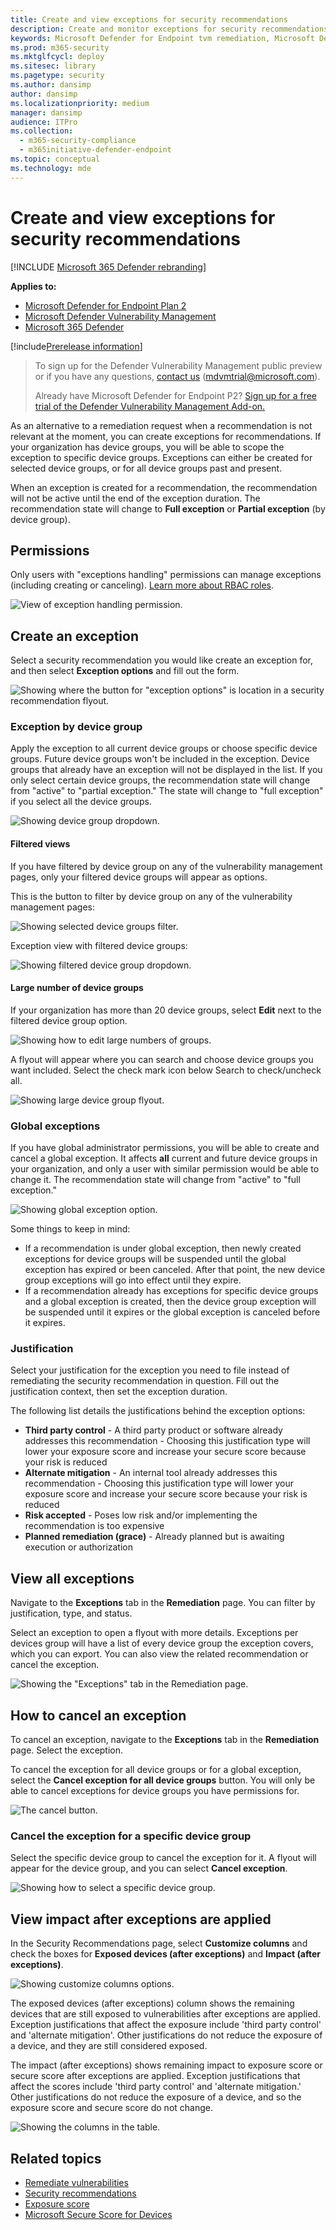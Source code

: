 ```yaml
---
title: Create and view exceptions for security recommendations
description: Create and monitor exceptions for security recommendations in threat and vulnerability management.
keywords: Microsoft Defender for Endpoint tvm remediation, Microsoft Defender for Endpoint tvm, threat and vulnerability management, threat & vulnerability management, threat & vulnerability management remediation, tvm remediation intune, tvm remediation sccm
ms.prod: m365-security
ms.mktglfcycl: deploy
ms.sitesec: library
ms.pagetype: security
ms.author: dansimp
author: dansimp
ms.localizationpriority: medium
manager: dansimp
audience: ITPro
ms.collection:
  - m365-security-compliance
  - m365initiative-defender-endpoint
ms.topic: conceptual
ms.technology: mde
---
```

# Create and view exceptions for security recommendations

[!INCLUDE [Microsoft 365 Defender rebranding](../../includes/microsoft-defender.md)]

**Applies to:**

- [Microsoft Defender for Endpoint Plan 2](https://go.microsoft.com/fwlink/?linkid=2154037)
- [Microsoft Defender Vulnerability Management](index.yml)
- [Microsoft 365 Defender](https://go.microsoft.com/fwlink/?linkid=2118804)

[!include[Prerelease information](../../includes/prerelease.md)]

> To sign up for the Defender Vulnerability Management public preview or if you have any questions, [contact us](mailto:mdvmtrial@microsoft.com) (mdvmtrial@microsoft.com).
>
> Already have  Microsoft Defender for Endpoint P2? [Sign up for a free trial of the Defender Vulnerability Management Add-on.](https://signup.microsoft.com/get-started/signup?products=5908ecaa-b8a7-4a04-b6c0-d44fd934b6f2)

As an alternative to a remediation request when a recommendation is not relevant at the moment, you can create exceptions for recommendations. If your organization has device groups, you will be able to scope the exception to specific device groups. Exceptions can either be created for selected device groups, or for all device groups past and present.

When an exception is created for a recommendation, the recommendation will not be active until the end of the exception duration. The recommendation state will change to **Full exception** or **Partial exception** (by device group).

## Permissions

Only users with "exceptions handling" permissions can manage exceptions (including creating or canceling). [Learn more about RBAC roles](../defender-endpoint/user-roles.md).

![View of exception handling permission.](../../media/defender-vulnerability-management/tvm-exception-permissions.png)

## Create an exception

Select a security recommendation you would like create an exception for, and then select **Exception options** and fill out the form.

![Showing where the button for "exception options" is location in a security recommendation flyout.](../../media/defender-vulnerability-management/tvm-exception-options.png)

### Exception by device group

Apply the exception to all current device groups or choose specific device groups. Future device groups won't be included in the exception. Device groups that already have an exception will not be displayed in the list. If you only select certain device groups, the recommendation state will change from "active" to "partial exception." The state will change to "full exception" if you select all the device groups.

![Showing device group dropdown.](../../media/defender-vulnerability-management/tvm-exception-device-group-500.png)

#### Filtered views

If you have filtered by device group on any of the vulnerability management pages, only your filtered device groups will appear as options.

This is the button to filter by device group on any of the vulnerability management pages:

![Showing selected device groups filter.](../../media/defender-vulnerability-management/tvm-selected-device-groups.png)

Exception view with filtered device groups:

![Showing filtered device group dropdown.](../../media/defender-vulnerability-management/tvm-exception-device-filter500.png)

#### Large number of device groups

If your organization has more than 20 device groups, select **Edit** next to the filtered device group option.

![Showing how to edit large numbers of groups.](../../media/defender-vulnerability-management/tvm-exception-edit-groups.png)

A flyout will appear where you can search and choose device groups you want included. Select the check mark icon below Search to check/uncheck all.

![Showing large device group flyout.](../../media/defender-vulnerability-management/tvm-exception-device-group-flyout-400.png)

### Global exceptions

If you have global administrator permissions, you will be able to create and cancel a global exception. It affects **all** current and future device groups in your organization, and only a user with similar permission would be able to change it. The recommendation state will change from "active" to "full exception."

![Showing global exception option.](../../media/defender-vulnerability-management/tvm-exception-global.png)

Some things to keep in mind:

- If a recommendation is under global exception, then newly created exceptions for device groups will be suspended until the global exception has expired or been canceled. After that point, the new device group exceptions will go into effect until they expire.
- If a recommendation already has exceptions for specific device groups and a global exception is created, then the device group exception will be suspended until it expires or the global exception is canceled before it expires.

### Justification

Select your justification for the exception you need to file instead of remediating the security recommendation in question. Fill out the justification context, then set the exception duration.

The following list details the justifications behind the exception options:

- **Third party control** - A third party product or software already addresses this recommendation
        - Choosing this justification type will lower your exposure score and increase your secure score because your risk is reduced
- **Alternate mitigation** - An internal tool already addresses this recommendation
        - Choosing this justification type will lower your exposure score and increase your secure score because your risk is reduced
- **Risk accepted** - Poses low risk and/or implementing the recommendation is too expensive
- **Planned remediation (grace)** - Already planned but is awaiting execution or authorization

## View all exceptions

Navigate to the **Exceptions** tab in the **Remediation** page. You can filter by justification, type, and status.

 Select an exception to open a flyout with more details. Exceptions per devices group will have a list of every device group the exception covers, which you can export. You can also view the related recommendation or cancel the exception.

![Showing the "Exceptions" tab in the Remediation page.](../../media/defender-vulnerability-management/tvm-exception-view.png)

## How to cancel an exception

To cancel an exception, navigate to the **Exceptions** tab in the **Remediation** page. Select the exception.

To cancel the exception for all device groups or for a global exception, select the **Cancel exception for all device groups** button. You will only be able to cancel exceptions for device groups you have permissions for.

![The cancel button.](../../media/defender-vulnerability-management/tvm-exception-cancel.png)

### Cancel the exception for a specific device group

Select the specific device group to cancel the exception for it. A flyout will appear for the device group, and you can select **Cancel exception**.

![Showing how to select a specific device group.](../../media/defender-vulnerability-management/tvm-exception-device-group-hover.png)

## View impact after exceptions are applied

In the Security Recommendations page, select **Customize columns** and check the boxes for **Exposed devices (after exceptions)** and **Impact (after exceptions)**.

![Showing customize columns options.](../../media/defender-vulnerability-management/tvm-after-exceptions.png)

The exposed devices (after exceptions) column shows the remaining devices that are still exposed to vulnerabilities after exceptions are applied. Exception justifications that affect the exposure include 'third party control' and 'alternate mitigation'. Other justifications do not reduce the exposure of a device, and they are still considered exposed.

The impact (after exceptions) shows remaining impact to exposure score or secure score after exceptions are applied. Exception justifications that affect the scores include 'third party control' and 'alternate mitigation.' Other justifications do not reduce the exposure of a device, and so the exposure score and secure score do not change.

![Showing the columns in the table.](../../media/defender-vulnerability-management/tvm-after-exceptions-table.png)

## Related topics

- [Remediate vulnerabilities](tvm-remediation.md)
- [Security recommendations](tvm-security-recommendation.md)
- [Exposure score](tvm-exposure-score.md)
- [Microsoft Secure Score for Devices](tvm-microsoft-secure-score-devices.md)
